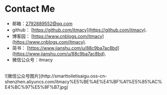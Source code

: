 # Contact Me
- 邮箱：2792889552@qq.com
- github： [https://github.com/itmacy](https://github.com/itmacy).
- 博客园： [https://www.cnblogs.com/itmacy](https://www.cnblogs.com/itmacy).
- 简书： [https://www.jianshu.com/u/88c9ba7ac8bd](https://www.jianshu.com/u/88c9ba7ac8bd).
- 微信公众号：itmacy 
<br />
![微信公众号图片](http://smarttoiletisaigu.oss-cn-shenzhen.aliyuncs.com/itmacy%E5%BE%AE%E4%BF%A1%E5%85%AC%E4%BC%97%E5%8F%B7.jpg)